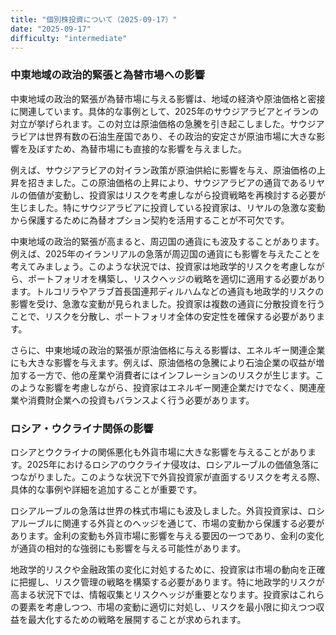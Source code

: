 ```yaml
---
title: "個別株投資について（2025-09-17）"
date: "2025-09-17"
difficulty: "intermediate"
---
```


### 中東地域の政治的緊張と為替市場への影響

中東地域の政治的緊張が為替市場に与える影響は、地域の経済や原油価格と密接に関連しています。具体的な事例として、2025年のサウジアラビアとイランの対立が挙げられます。この対立は原油価格の急騰を引き起こしました。サウジアラビアは世界有数の石油生産国であり、その政治的安定さが原油市場に大きな影響を及ぼすため、為替市場にも直接的な影響を与えました。

例えば、サウジアラビアの対イラン政策が原油供給に影響を与え、原油価格の上昇を招きました。この原油価格の上昇により、サウジアラビアの通貨であるリヤルの価値が変動し、投資家はリスクを考慮しながら投資戦略を再検討する必要が生じました。特にサウジアラビアに投資している投資家は、リヤルの急激な変動から保護するために為替オプション契約を活用することが不可欠です。

中東地域の政治的緊張が高まると、周辺国の通貨にも波及することがあります。例えば、2025年のイランリアルの急落が周辺国の通貨にも影響を与えたことを考えてみましょう。このような状況では、投資家は地政学的リスクを考慮しながら、ポートフォリオを構築し、リスクヘッジの戦略を適切に適用する必要があります。トルコリラやアラブ首長国連邦ディルハムなどの通貨も地政学的リスクの影響を受け、急激な変動が見られました。投資家は複数の通貨に分散投資を行うことで、リスクを分散し、ポートフォリオ全体の安定性を確保する必要があります。

さらに、中東地域の政治的緊張が原油価格に与える影響は、エネルギー関連企業にも大きな影響を与えます。例えば、原油価格の急騰により石油企業の収益が増加する一方で、他の産業や消費者にはインフレーションのリスクが生じます。このような影響を考慮しながら、投資家はエネルギー関連企業だけでなく、関連産業や消費財企業への投資もバランスよく行う必要があります。

### ロシア・ウクライナ関係の影響

ロシアとウクライナの関係悪化も外貨市場に大きな影響を与えることがあります。2025年におけるロシアのウクライナ侵攻は、ロシアルーブルの価値急落につながりました。このような状況下で外貨投資家が直面するリスクを考える際、具体的な事例や詳細を追加することが重要です。

ロシアルーブルの急落は世界の株式市場にも波及しました。外貨投資家は、ロシアルーブルに関連する外貨とのヘッジを通じて、市場の変動から保護する必要があります。金利の変動も外貨市場に影響を与える要因の一つであり、金利の変化が通貨の相対的な強弱にも影響を与える可能性があります。

地政学的リスクや金融政策の変化に対処するために、投資家は市場の動向を正確に把握し、リスク管理の戦略を構築する必要があります。特に地政学的リスクが高まる状況下では、情報収集とリスクヘッジが重要となります。投資家はこれらの要素を考慮しつつ、市場の変動に適切に対処し、リスクを最小限に抑えつつ収益を最大化するための戦略を展開することが求められます。
